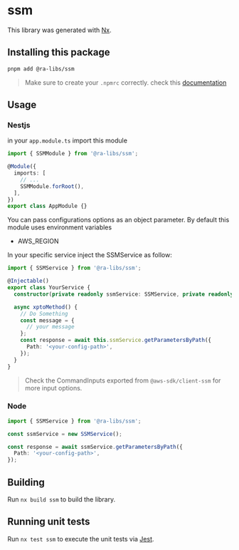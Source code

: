 # ssm

This library was generated with [Nx](https://nx.dev).

## Installing this package

```bash
pnpm add @ra-libs/ssm
```

> Make sure to create your `.npmrc` correctly. check this [documentation](../../docs/NPMRC.md)

## Usage

### Nestjs

in your `app.module.ts` import this module

```ts
import { SSMModule } from '@ra-libs/ssm';

@Module({
  imports: [
    // ...
    SSMModule.forRoot(),
  ],
})
export class AppModule {}
```

You can pass configurations options as an object parameter. By default this module uses environment variables

- AWS_REGION

In your specific service inject the SSMService as follow:

```ts
import { SSMService } from '@ra-libs/ssm';

@Injectable()
export class YourService {
  constructor(private readonly ssmService: SSMService, private readonly configService: ConfigService) {}

  async xptoMethod() {
    // Do Something
    const message = {
      // your message
    };
    const response = await this.ssmService.getParametersByPath({
      Path: '<your-config-path>',
    });
  }
}
```

> Check the CommandInputs exported from `@aws-sdk/client-ssm` for more input options.

### Node

```ts
import { SSMService } from '@ra-libs/ssm';

const ssmService = new SSMService();

const response = await ssmService.getParametersByPath({
  Path: '<your-config-path>',
});
```

## Building

Run `nx build ssm` to build the library.

## Running unit tests

Run `nx test ssm` to execute the unit tests via [Jest](https://jestjs.io).

